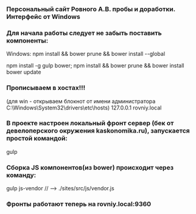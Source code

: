 ### Персональный сайт Ровного А.В. пробы и доработки. Интерфейс от Windows
### Для начала работы следует не забыть поставить компоненты: ###
Windows:
npm install &&  bower prune && bower install --global

npm install -g gulp bower;
npm install &&  bower prune && bower install
bower update

### Прописываем в хостах!!! ###
(для win - открываем блокнот от имени администратора C:\Windows\System32\drivers\etc\hosts)
127.0.0.1 rovniy.local

### В проекте настроен локальный фронт сервер (бек от девелоперского окружения kaskonomika.ru), запускается простой командой: ###
gulp 

### Сборка JS компонентов(из bower) происходит через команду: ###
gulp js-vendor // --> ./sites/src/js/vendor.js

### Фронты работают теперь на rovniy.local:9360

